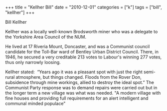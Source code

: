 +++
title = "Kellher Bill"
date = "2010-12-01"
categories = ["k"]
tags = ["bill", "kellher"]
+++

Bill Kellher

Kellher was a locally well-known Brodsworth miner who was a delegate to the Yorkshire Area Council of the NUM.

He lived at 17 Riveria Mount, Doncaster, and was a Communist council candidate for the Toll-Bar ward of Bentley Urban District Council. There, in 1946, he secured a very creditable 213 votes to Labour's winning 277 votes, thus only narrowly loosing.  
  
Kellher stated:  “Years ago it was a pleasant spot with just the right semi-rural atmosphere, but things changed. Floods from the Rover Don, subsidence through mine workings, allied to destroy the ideal spot.” The Communist Party response was to demand repairs were carried out but in the longer term a new village was what was needed. "A modern village with fine houses and providing full requirements for an alert intelligent and communal minded populace"
